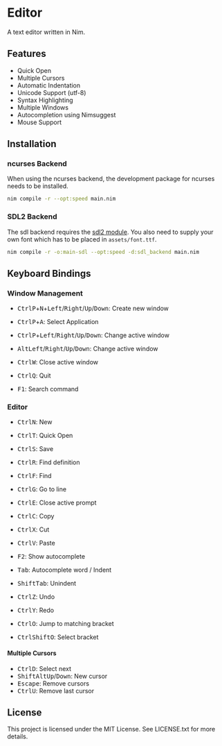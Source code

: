 # Editor
A text editor written in Nim.

## Features
- Quick Open
- Multiple Cursors
- Automatic Indentation
- Unicode Support (utf-8)
- Syntax Highlighting
- Multiple Windows
- Autocompletion using Nimsuggest
- Mouse Support

## Installation
### ncurses Backend
When using the ncurses backend, the development package for
ncurses needs to be installed.

```bash
nim compile -r --opt:speed main.nim
```

### SDL2 Backend
The sdl backend requires the [sdl2 module](https://github.com/nim-lang/sdl2).
You also need to supply your own font which has to be placed in `assets/font.ttf`.

```bash
nim compile -r -o:main-sdl --opt:speed -d:sdl_backend main.nim
```

## Keyboard Bindings
### Window Management
- <kbd>Ctrl</kbd><kbd>P</kbd>+<kbd>N</kbd>+<kbd>Left</kbd>/<kbd>Right</kbd>/<kbd>Up</kbd>/<kbd>Down</kbd>: Create new window
- <kbd>Ctrl</kbd><kbd>P</kbd>+<kbd>A</kbd>: Select Application
- <kbd>Ctrl</kbd><kbd>P</kbd>+<kbd>Left</kbd>/<kbd>Right</kbd>/<kbd>Up</kbd>/<kbd>Down</kbd>: Change active window
- <kbd>Alt</kbd><kbd>Left</kbd>/<kbd>Right</kbd>/<kbd>Up</kbd>/<kbd>Down</kbd>: Change active window
- <kbd>Ctrl</kbd><kbd>W</kbd>: Close active window
- <kbd>Ctrl</kbd><kbd>Q</kbd>: Quit

- <kbd>F1</kbd>: Search command

### Editor
- <kbd>Ctrl</kbd><kbd>N</kbd>: New
- <kbd>Ctrl</kbd><kbd>T</kbd>: Quick Open
- <kbd>Ctrl</kbd><kbd>S</kbd>: Save

- <kbd>Ctrl</kbd><kbd>R</kbd>: Find definition
- <kbd>Ctrl</kbd><kbd>F</kbd>: Find
- <kbd>Ctrl</kbd><kbd>G</kbd>: Go to line
- <kbd>Ctrl</kbd><kbd>E</kbd>: Close active prompt

- <kbd>Ctrl</kbd><kbd>C</kbd>: Copy
- <kbd>Ctrl</kbd><kbd>X</kbd>: Cut
- <kbd>Ctrl</kbd><kbd>V</kbd>: Paste

- <kbd>F2</kbd>: Show autocomplete
- <kbd>Tab</kbd>: Autocomplete word / Indent
- <kbd>Shift</kbd><kbd>Tab</kbd>: Unindent

- <kbd>Ctrl</kbd><kbd>Z</kbd>: Undo
- <kbd>Ctrl</kbd><kbd>Y</kbd>: Redo
- <kbd>Ctrl</kbd><kbd>O</kbd>: Jump to matching bracket
- <kbd>Ctrl</kbd><kbd>Shift</kbd><kbd>O</kbd>: Select bracket

#### Multiple Cursors
- <kbd>Ctrl</kbd><kbd>D</kbd>: Select next
- <kbd>Shift</kbd><kbd>Alt</kbd><kbd>Up</kbd>/<kbd>Down</kbd>: New cursor
- <kbd>Escape</kbd>: Remove cursors
- <kbd>Ctrl</kbd><kbd>U</kbd>: Remove last cursor

## License
This project is licensed under the MIT License.
See LICENSE.txt for more details.

